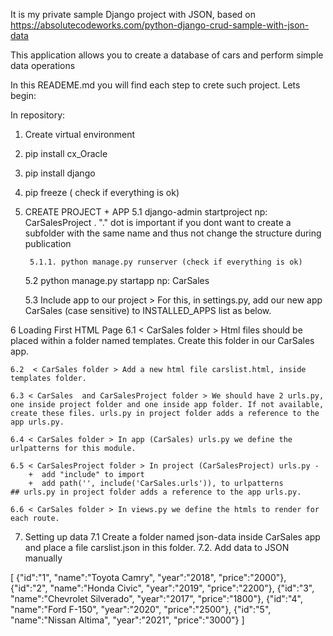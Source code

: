 It is my private sample Django project with JSON, based on https://absolutecodeworks.com/python-django-crud-sample-with-json-data 
 
This application allows you to create a database of cars and perform simple data operations

In this READEME.md you will find each step to crete such project. Lets begin:



In repository: 

1. Create virtual environment 

2. pip install cx_Oracle

3. pip install django

4. pip freeze ( check if everything is ok)



5. CREATE PROJECT + APP 
    5.1 django-admin startproject  <project name> np:  CarSalesProject .  "." dot is important if you dont want to create a subfolder with the same name and thus not change the structure during publication

        5.1.1. python manage.py runserver (check if everything is ok)

    5.2 python manage.py startapp  <project name> np:   CarSales

    5.3  Include app to our project  > For this, in settings.py, add our new app CarSales (case sensitive) to INSTALLED_APPS list as below. 



6 Loading First HTML Page
    6.1 < CarSales folder > Html files should be placed within a folder named templates. Create this folder in our CarSales app. 

    6.2  < CarSales folder > Add a new html file carslist.html, inside templates folder. 

    6.3 < CarSales  and CarSalesProject folder > We should have 2 urls.py, one inside project folder and one inside app folder. If not available, create these files. urls.py in project folder adds a reference to the app urls.py.

    6.4 < CarSales folder > In app (CarSales) urls.py we define the urlpatterns for this module.

    6.5 < CarSalesProject folder > In project (CarSalesProject) urls.py - 
        +  add "include" to import 
        +  add path('', include('CarSales.urls')), to urlpatterns               ## urls.py in project folder adds a reference to the app urls.py.

    6.6 < CarSales folder > In views.py we define the htmls to render for each route. 

7. Setting up data 
7.1 Create a folder named json-data inside CarSales app and place a file carslist.json in this folder. 
7.2. Add data to JSON manually

 [
    {"id":"1", "name":"Toyota Camry", "year":"2018", "price":"2000"},
    {"id":"2", "name":"Honda Civic", "year":"2019", "price":"2200"},
    {"id":"3", "name":"Chevrolet Silverado", "year":"2017", "price":"1800"},
    {"id":"4", "name":"Ford F-150", "year":"2020", "price":"2500"},
    {"id":"5", "name":"Nissan Altima", "year":"2021", "price":"3000"}
]

